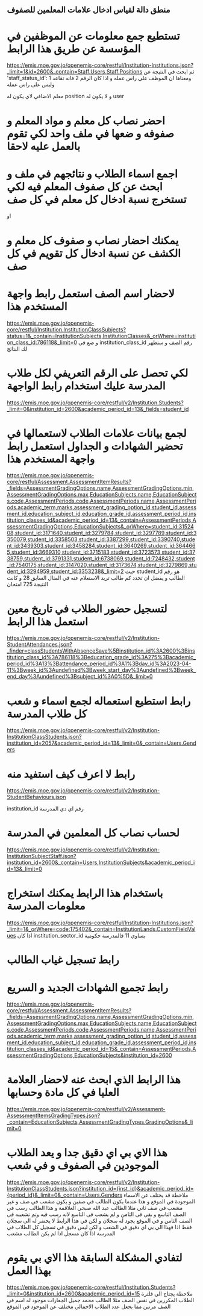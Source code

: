 ## منطق دالة لقياس ادخال علامات المعلمين للصفوف 

# تستطيع جمع معلومات عن الموظفين في المؤسسة عن طريق هذا الرابط
https://emis.moe.gov.jo/openemis-core/restful/Institution-Institutions.json?_limit=1&id=2600&_contain=Staff.Users,Staff.Positions
ثم ابحث في النتيجة عن 'staff_status_id': 1 ومعناها ان الموظف على راس عمله و اذا كان الرقم 2 فانه تقاعد وليس على راس عمله

معلم الاضافي لاي يكون له position و لا يكون له user 
# احضر نصاب كل معلم و مواد المعلم و صفوفه و ضعها في ملف واحد لكي تقوم بالعمل عليه لاحقا
# اجمع اسماء الطلاب و نتائجهم في ملف و ابحث عن كل صفوف المعلم فيه لكي تستخرج نسبة ادخال كل معلم في كل صف 
او 
# يمكنك احضار نصاب و صفوف كل معلم و الكشف عن نسبة ادخال كل تقويم في كل صف

# لاحضار اسم الصف استعمل رابط واجهة المستخدم هذا 
https://emis.moe.gov.jo/openemis-core/restful/Institution.InstitutionClassSubjects?status=1&_contain=InstitutionSubjects,InstitutionClasses&_orWhere=institution_class_id:786118&_limit=0
و ضع في institution_class_id رقم الصف و ستظهر لك النتائج 

# لكي تحصل على الرقم التعريفي لكل طلاب المدرسة عليك استخدام رابط الواجهة
https://emis.moe.gov.jo/openemis-core/restful/v2/Institution.Students?_limit=0&institution_id=2600&academic_period_id=13&_fields=student_id

# لجمع بيانات علامات الطلاب لاستعمالها في تحضير الشهادات و الجداول استعمل رابط واجهة المستخدم هذا 
https://emis.moe.gov.jo/openemis-core/restful/Assessment.AssessmentItemResults?_fields=AssessmentGradingOptions.name,AssessmentGradingOptions.min,AssessmentGradingOptions.max,EducationSubjects.name,EducationSubjects.code,AssessmentPeriods.code,AssessmentPeriods.name,AssessmentPeriods.academic_term,marks,assessment_grading_option_id,student_id,assessment_id,education_subject_id,education_grade_id,assessment_period_id,institution_classes_id&academic_period_id=13&_contain=AssessmentPeriods,AssessmentGradingOptions,EducationSubjects&_orWhere=student_id:3152408,student_id:3171640,student_id:3279784,student_id:3297789,student_id:3350079,student_id:3358503,student_id:3387299,student_id:3390740,student_id:3439303,student_id:3458284,student_id:3640269,student_id:3644665,student_id:3669310,student_id:3715183,student_id:3723573,student_id:3738759,student_id:3791331,student_id:6738069,student_id:7248432,student_id:7540175,student_id:3147020,student_id:3173674,student_id:3279869,student_id:3294959,student_id:3353238&_limit=2
حيث student_id هو رقم الطالب و يفضل ان تحدد كم طالب تريد الاستعلام عنه في المثال السابق 28 و كانت النتيجة 725 امتحان

# لتسجيل حضور الطلاب في تاريخ معين استعمل هذا الرابط 
https://emis.moe.gov.jo/openemis-core/restful/v2/Institution-StudentAttendances.json?_finder=classStudentsWithAbsenceSave%5Binstitution_id%3A2600%3Binstitution_class_id%3A786118%3Beducation_grade_id%3A275%3Bacademic_period_id%3A13%3Battendance_period_id%3A1%3Bday_id%3A2023-04-11%3Bweek_id%3Aundefined%3Bweek_start_day%3Aundefined%3Bweek_end_day%3Aundefined%3Bsubject_id%3A0%5D&_limit=0

# رابط استطيع استعماله لجمع اسماء و شعب كل طلاب المدرسة
https://emis.moe.gov.jo/openemis-core/restful/v2/Institution-InstitutionClassStudents.json?institution_id=2057&academic_period_id=13&_limit=0&_contain=Users.Genders

# رابط لا اعرف كيف استفيد منه 
https://emis.moe.gov.jo/openemis-core/restful/v2/Institution-StudentBehaviours.json

institution_id رقم اي دي المدرسة

# لحساب نصاب كل المعلمين في المدرسة
https://emis.moe.gov.jo/openemis-core/restful/v2/Institution-InstitutionSubjectStaff.json?institution_id=2600&_contain=Users,InstitutionSubjects&academic_period_id=13&_limit=0


# باستخدام هذا الرابط يمكنك استخراج معلومات المدرسة
https://emis.moe.gov.jo/openemis-core/restful/Institution-Institutions.json?_limit=1&_orWhere=code:175402&_contain=InstitutionLands.CustomFieldValues
اذا كان institution_sector_id يساوي 11 فالمدرسة حكومية

# رابط تسجيل غياب الطالب


# رابط تجميع الشهادات الجديد و السريع
https://emis.moe.gov.jo/openemis-core/restful/Assessment.AssessmentItemResults?_fields=AssessmentGradingOptions.name,AssessmentGradingOptions.min,AssessmentGradingOptions.max,EducationSubjects.name,EducationSubjects.code,AssessmentPeriods.code,AssessmentPeriods.name,AssessmentPeriods.academic_term,marks,assessment_grading_option_id,student_id,assessment_id,education_subject_id,education_grade_id,assessment_period_id,institution_classes_id&academic_period_id=15&_contain=AssessmentPeriods,AssessmentGradingOptions,EducationSubjects&institution_id=2600

# هذا الرابط الذي ابحث عنه لاحضار العلامة العليا في كل مادة وحسابها 
https://emis.moe.gov.jo/openemis-core/restful/v2/Assessment-AssessmentItemsGradingTypes.json?_contain=EducationSubjects,AssessmentGradingTypes.GradingOptions&_limit=0

# هذا الاي بي اي دقيق جدا و يعد الطلاب الموجودين في الصفوف و في شعب 
https://emis.moe.gov.jo/openemis-core/restful/v2/Institution-InstitutionClassStudents.json?institution_id={inst_id}&academic_period_id={period_id}&_limit=0&_contain=Users.Genders
ملاحطة قد يختلف عن الاسماء الموجودة في الموقع و هذا عندما يكون الطالب في صفين و يكون مشعب في صف و غير مشعب في صف ثاني 
مثلا الطالب عبد الله صبحي العلاقمة و هذا الطالب رسب في الصف التاسع و بقي في الثامن و لم يشعب في التاسع لانه رسب فيه وتم تشعيبه في الصف الثامن و في الموقع يجود له سجلان و لكن في هذا الرابط لا يحضر له الى سجلان فقط
اذا فهذا الي بي اي دقيق في الشعب و لكن ليس دقيق في تسجيل كل الطلاب في المدرسة اذا كان مسجل اذا لم يكن الطالب مشعب

# لتفادي المشكلة السابقة هذا الاي بي يقوم بهذا العمل 
https://emis.moe.gov.jo/openemis-core/restful/Institution.Students?_limit=0&institution_id=2600&academic_period_id=15
ملاحظة يجتاج الى فلترة الطلاب المكررين في نفس الصف
مثلا الطالب محمد جميل الجعارات موجود له اسم في الصف مرتين مما يجعل عدد الطلاب الاجمالي مختلف عن الموجود في الموقع

